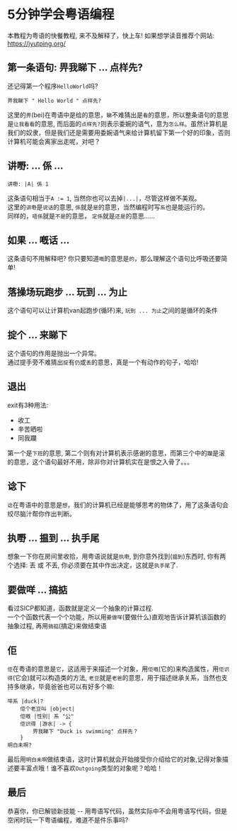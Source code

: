 # 5分钟学会粤语编程
本教程为粤语的快餐教程, 来不及解释了，快上车! 
如果想学读音推荐个网站: https://jyutping.org/  

## 第一条语句: 畀我睇下 ... 点样先?
还记得第一个程序`HelloWorld`吗?
```
畀我睇下 " Hello World " 点样先?
```
这里的`畀`(bei)在粤语中是给的意思，`睇`不难猜出是`看`的意思，所以整条语句的意思是`让我看看`的意思, 而后面的`点样先?`则表示委婉的语气，意为`怎么样`。虽然计算机是我们的奴隶，但是我们还是需要用委婉语气来给计算机留下第一个好的印象，否则计算机可能会离家出走呢，对吧？  

## 讲嘢: ... 係 ...
```
讲嘢: |A| 係 1
```
这条语句相当于`A := 1`, 当然你也可以去掉`|...|`，尽管这样做不美观。  
这里的`讲嘢`是`说话`的意思, `係`就是`是`的意思，当然编程时写`系`也是能运行的。  
同样的，`唔係`就是`不是`的意思， `定係`就是`还是`的意思......

## 如果 ... 嘅话 ...
这条语句不用解释吧? 你只要知道`嘅`的意思是`的`，那么理解这个语句比呼吸还要简单!  

## 落操场玩跑步 ... 玩到 ... 为止
这个语句可以让计算机van起跑步(循环)来, `玩到 ... 为止`之间的是循环的条件

## 掟个 ... 来睇下
这个语句的作用是抛出一个异常。  
通过提手旁不难猜出`掟`有`仍`或`丢`的意思，真是一个有动作的句子，哈哈!  

## 退出
exit有3种用法: 
* 收工 
* 辛苦晒啦
* 同我躝  

第一个是`下班`的意思, 第二个则有对计算机表示感谢的意思，而第三个中的`躝`是滚的意思，这个语句最好不用，除非你对计算机实在是恨之入骨了。。。  

## 谂下
`谂`在粤语中的意思是`想`，我们的计算机已经是能够思考的物体了，用了这条语句会绞尽脑汁帮你作出判断。  

## 执嘢 ... 揾到 ... 执手尾
想象一下你在房间里收拾，用粤语说就是`执嘢`, 到你意外找到(`揾到`)东西时, 你有两个选择: 丢 或 不丢, 你必须要在其中作出决定，这就是`执手尾`了.  

## 要做咩 ... 搞掂
看过SICP都知道，函数就是定义一个抽象的计算过程.  
一个个函数代表一个个功能，所以用`要做咩`(要做什么)直观地告诉计算机该函数的抽象过程, 再用`搞掂`(搞定)来做结束语

## 佢
`佢`在粤语的意思是`它`，这适用于来描述一个对象，用`佢嘅`(它的)来构造属性，用`佢识得`(它会)就可以构造类的方法, `老豆`就是`老爸`的意思，用于描述继承关系，当然也支持多继承，毕竟爸爸也可以有好多个嘛:
```
咩系 |duck|?
    佢个老豆叫 |object|
    佢嘅 |性别| 系 "公"
    佢识得 |游水| -> {
        畀我睇下 "Duck is swimming" 点样先？
    }
明白未啊?
```
最后用`明白未啊`做结束语，这时计算机就会开始接受你介绍给它的对象,记得对象描述要丰富点哦！谁不喜欢`Outgoing`类型的对象呢？哈哈！

## 最后
恭喜你，你已解锁新技能 -- 用粤语写代码，虽然实际中不会用粤语写代码，但是空闲时玩一下粤语编程，难道不是件乐事吗?